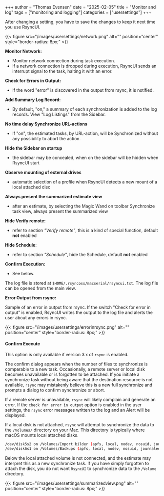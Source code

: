 +++
author = "Thomas Evensen"
date = "2025-02-05"
title =  "Monitor and log"
tags = ["monitoring and logging"]
categories = ["usersettings"]
+++

After changing a setting, you have to save the changes to keep it next time you use RsyncUI.

{{< figure src="/images/usersettings/network.png" alt="" position="center" style="border-radius: 8px;" >}}

**Monitor Network:**

- Monitor network connection during task execution.
- If a network connection is dropped during execution, RsyncUI sends an interrupt signal to the task, halting it with an error.

**Check for Errors in Output:**

- If the word "error" is discovered in the output from rsync, it is notified.

**Add Summary Log Record:**

- By default, "on," a summary of each synchronization is added to the log records. View "Log Listings" from the Sidebar.

**No time delay Synchronize URL-actions**

- If "on", the estimated tasks, by URL-action, will be Synchronized without any possibility to abort the action.

**Hide the Sidebar on startup**

- the sidebar may be concealed, when on the sidebar will be hidden when RsyncUI start

**Observe mounting of external drives**

- automatic selection of a profile when RsyncUI detects a new mount of a local attached disc

**Always present the summarized estimate view**

- after an estimate, by selecting the Magic Wand on toolbar Synchronize task view, always present the summarized view

**Hide Verify remote:**

- refer to section *"Verify remote"*, this is a kind of special function, default **not** enabled

**Hide Schedule:**

- refer to section *"Schedule"*, hide the Schedule, default **not** enabled

**Confirm Execution:**

- See below.

The log file is stored at `$HOME/.rsyncosx/macserial/rsyncui.txt`. The log file can be opened from the main view.

**Error Output from rsync:**

Sample of an error in output from rsync. If the switch "Check for error in output" is enabled, RsyncUI writes the output to the log file and alerts the user about any errors in rsync.

{{< figure src="/images/usersettings/errorinrsync.png" alt="" position="center" style="border-radius: 8px;" >}}

#### Confirm Execute

This option is only available if version 3.x of `rsync` is enabled.

The confirm dialog appears when the number of files to synchronize is comparable to a new task. Occasionally, a remote server or local disk becomes unavailable or is forgotten to be attached. If you initiate a synchronize task without being aware that the destination resource is not available, `rsync` may mistakenly believe this is a new full synchronize and prompts a dialog to confirm synchronize or abort.

If a remote server is unavailable, `rsync` will likely complain and generate an error. If the `check for error in output` option is enabled in the user settings, the `rsync` error messages written to the log and an Alert will be displayed.

If a local disk is not attached, `rsync` will attempt to synchronize the data to the `/Volumes/` directory on your Mac. This directory is typically where macOS mounts local attached disks.
```bash
/dev/disk5s2 on /Volumes/Import bilder (apfs, local, nodev, nosuid, journaled, noowners)
/dev/disk6s1 on /Volumes/Backups (apfs, local, nodev, nosuid, journaled, noowners)
```
Below the local attached volume is not connected, and the estimate may interpret this as a new synchronize task. If you have simply forgotten to attach the disk, you do not want `RsyncUI` to synchronize data to the `/Volume` directory.

{{< figure src="/images/usersettings/summarizedview.png" alt="" position="center" style="border-radius: 8px;" >}}

